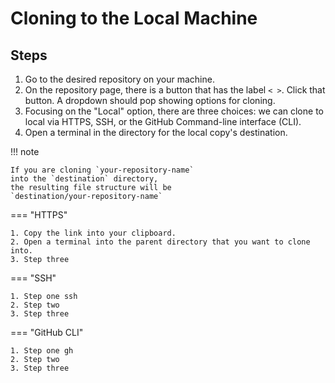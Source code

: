 Cloning to the Local Machine
==

## Steps
1. Go to the desired repository on your machine.
2. On the repository page, there is a button that has the label `< >`. Click that button. A dropdown should pop showing options for cloning.
3. Focusing on the "Local" option, there are three choices: we can clone to local via HTTPS, SSH, or the GitHub Command-line interface (CLI). 
4. Open a terminal in the directory for the local copy's destination.

!!! note

    If you are cloning `your-repository-name` 
    into the `destination` directory,
    the resulting file structure will be
    `destination/your-repository-name`

=== "HTTPS"

    1. Copy the link into your clipboard.
    2. Open a terminal into the parent directory that you want to clone into.
    3. Step three

=== "SSH"

    1. Step one ssh
    2. Step two
    3. Step three

=== "GitHub CLI"

    1. Step one gh
    2. Step two
    3. Step three
